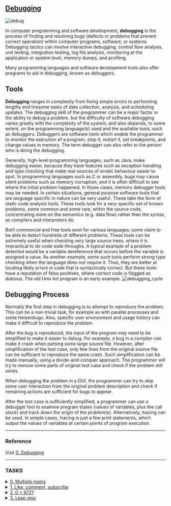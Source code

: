 
## [Debugging](https://alx-intranet.hbtn.io/projects/539)

![debug](https://user-images.githubusercontent.com/110563322/190275418-5ac16d4f-c218-460b-a706-fe5dea6a411d.jpeg)

In computer programming and software development, **debugging** is the process of finding and resolving bugs (defects or problems that prevent correct operation) within computer programs, software, or systems. 
Debugging tactics can involve interactive debugging, control flow analysis, unit testing, integration testing, log file analysis, monitoring at the application or system level, memory dumps, and profiling. 

Many programming languages and software development tools also offer programs to aid in debugging, known as debuggers. 

## Tools 

**Debugging** ranges in complexity from fixing simple errors to performing lengthy and tiresome tasks of data collection, analysis, and scheduling updates. The debugging skill of the programmer can be a major factor in the ability to debug a problem, but the difficulty of software debugging varies greatly with the complexity of the system, and also depends, to some extent, on the programming language(s) used and the available tools, such as debuggers. Debuggers are software tools which enable the programmer to monitor the execution of a program, stop it, restart it, set breakpoints, and change values in memory. The term debugger can also refer to the person who is doing the debugging. 

Generally, high-level programming languages, such as Java, make debugging easier, because they have features such as exception handling and type checking that make real sources of erratic behaviour easier to spot. In programming languages such as C or assembly, bugs may cause silent problems such as memory corruption, and it is often difficult to see where the initial problem happened. In those cases, memory debugger tools may be needed. 
In certain situations, general purpose software tools that are language specific in nature can be very useful. These take the form of static code analysis tools. These tools look for a very specific set of known problems, some common and some rare, within the source code, concentrating more on the semantics (e.g. data flow) rather than the syntax, as compilers and interpreters do. 

Both commercial and free tools exist for various languages; some claim to be able to detect hundreds of different problems. These tools can be extremely useful when checking very large source trees, where it is impractical to do code walk-throughs. A typical example of a problem detected would be a variable dereference that occurs before the variable is assigned a value. As another example, some such tools perform strong type checking when the language does not require it. Thus, they are better at locating likely errors in code that is syntactically correct. But these tools have a reputation of false positives, where correct code is flagged as dubious. The old Unix lint program is an early example. 
![debugging_cycle](https://user-images.githubusercontent.com/110563322/190276860-3bceaf42-81aa-42aa-85d6-4db39de57877.png)

## Debugging Process 

Normally the first step in debugging is to attempt to reproduce the problem. 
This can be a non-trivial task, for example as with parallel processes and some Heisenbugs. Also, specific user environment and usage history can make it difficult to reproduce the problem. 

After the bug is reproduced, the input of the program may need to be simplified to make it easier to debug. For example, a bug in a compiler can make it crash when parsing some large source file. However, after simplification of the test case, only few lines from the original source file can be sufficient to reproduce the same crash. Such simplification can be made manually, using a divide-and-conquer approach. The programmer will try to remove some parts of original test case and check if the problem still exists. 

When debugging the problem in a GUI, the programmer can try to skip some user interaction from the original problem description and check if remaining actions are sufficient for bugs to appear. 

After the test case is sufficiently simplified, a programmer can use a debugger tool to examine program states (values of variables, plus the call stack) and track down the origin of the problem(s). Alternatively, tracing can be used. In simple cases, tracing is just a few print statements, which output the values of variables at certain points of program execution.

-- -

### Reference
Visit <a href="https://alx-intranet.hbtn.io/rltoken/faGcpiJiejHH6GhqpmbhUw">0. Debugging
</a>

-- -

### TASKS

<details>
<summary><a href="./0-main.c">0. Multiple mains 
</a></summary><br>

In most projects, we often give you only one main file to test with. For example, this main file is a test for a postitive_or_negative() function similar to the one you worked with in [an earlier C project](https://alx-intranet.hbtn.io/rltoken/lKcOFkG-GCivSDXgWgld2g):
Based on the main.c file above, create a file named 0-main.c. This file must test that the function positive_or_negative() gives the correct output when given a case of 0.


* You are not allowed to add or remove lines of code, you may change only one line in this task.

</details>


<details>
<summary><a href="./1-main.c">1. Like, comment, subscribe 
</a></summary><br>

Copy this main file. Comment out (don’t delete it!) the part of the code that is causing the output to go into an infinite loop.


* Don’t add or remove any lines of code, as we will be checking your line count. You are only allowed to comment out existing code.
* You do not have to compile with -Wall -Werror -Wextra -pedantic for this task. 


</details>

<details>
<summary><a href="./1-main.c">2. 0 > 972?
</a></summary><br>

This program prints the largest of three integers..
Fix the code in 2-largest_number.c so that it correctly prints out the largest of three numbers, no matter the case.

* Line count will not be checked for this task. 


</details>


</details>

<details>
<summary><a href="./3-print_remaining_days.c">3. Leap year
</a></summary><br>

This program converts a date to the day of year and determines how many days are left in the year, taking leap year into consideration.
Fix the print_remaining_days() function so that the output works correctly for all dates and all leap years.

* Line count will not be checked for this task.
* You can assume that all test cases have valid months (i.e. the value of month will never be less than 1 or greater than 12) and valid days (i.e. the value of day will never be less than 1 or greater than 31).
* You can assume that all test cases have valid month/day combinations (i.e. there will never be a June 31st or November 31st, etc.), but not all month/day/year combinations are valid (i.e. February 29, 1991 or February 29, 2427). 



